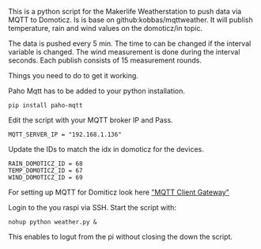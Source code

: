 This is a python script for the Makerlife Weatherstation to push data via MQTT to Domoticz. Is is base on github:kobbas/mqttweather.
It will publish temperature, rain and wind values on the domoticz/in topic. 

The data is pushed every 5 min. The time to can be changed if the interval variable is changed. The wind measurement is done during the interval seconds. Each publish consists of 15 measurement rounds.

Things you need to do to get it working.

Paho Mqtt has to be added to your python installation. 

`pip install paho-mqtt` <br>

Edit the script with your MQTT broker IP and Pass.
```
MQTT_SERVER_IP = "192.168.1.136"
```

Update the IDs to match the idx in domoticz for the devices.
```
RAIN_DOMOTICZ_ID = 68
TEMP_DOMOTICZ_ID = 67
WIND_DOMOTICZ_ID = 69
```
For setting up MQTT for Domiticz look here ["MQTT Client Gateway"](https://www.domoticz.com/wiki/MQTT#Add_hardware_.22MQTT_Client_Gateway.22)

Login to the you raspi via SSH. Start the script with:<br>

`nohup python weather.py &`

This enables to logut from the pi without closing the down the script.
